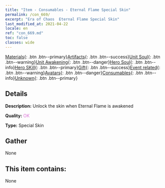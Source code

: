 ```yaml
---
title: "Item - Consumables - Eternal Flame Special Skin"
permalink: /con_669/
excerpt: "Era of Chaos  Eternal Flame Special Skin"
last_modified_at: 2021-04-22
locale: en
ref: "con_669.md"
toc: false
classes: wide
---
```

 [Materials](/Items/){: .btn .btn--primary}[Artifacts](/Items/Artifacts/){: .btn .btn--success}[Unit Soul](/Items/UnitSoul/){: .btn .btn--warning}[Unit Awakening](/Items/UnitAwakening/){: .btn .btn--danger}[Hero Soul](/Items/HeroSoul/){: .btn .btn--info}[Hero SKill](/Items/HeroSkill/){: .btn .btn--primary}[Gift](/Items/Gift/){: .btn .btn--success}[Event related](/Items/Events/){: .btn .btn--warning}[Avatars](/Items/Avatars/){: .btn .btn--danger}[Consumables](/Items/Consumables/){: .btn .btn--info}[Unknown](/Items/Unknown/){: .btn .btn--primary}

## Details
 **Description:** Unlock the skin when Eternal Flame is awakened

 **Quality:** <span style="color: #DA70D6">OK</span>

 **Type:** Special Skin

## Gather

  None

## This item contains:

  None

